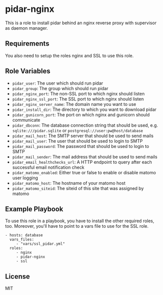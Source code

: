 pidar-nginx
===========

This is a role to install pidar behind an nginx reverse proxy
with supervisor as daemon manager.

Requirements
------------

You also need to setup the roles nginx and SSL to use this role.

Role Variables
--------------

- `pidar_user`: The user which should run pidar
- `pidar_group`: The group which should run pidar
- `pidar_nginx_port`: The non-SSL port to which nginx should listen
- `pidar_nginx_ssl_port`: The SSL port to which nginx should listen
- `pidar_nginx_server_name`: The domain name you want to use
- `pidar_install_dir`: The directory to which you want to download pidar
- `pidar_gunicorn_port`: The port on which nginx and gunicorn should
  communicate
- `pidar_dbconn`: The database connection string that should be used, e.g.
  `sqlite:///pidar.sqlite` or `postgresql://user:pw@host/database`
- `pidar_mail_host`: The SMTP server that should be used to send mails
- `pidar_mail_user`: The user that should be used to login to SMTP
- `pidar_mail_password`: The password that should be used to login to SMTP
- `pidar_mail_sender`: The mail address that should be used to send mails
- `pidar_email_healthchecks_url`: A HTTP endpoint to query after each
  successful email notification check
- `pidar_matomo_enabled`: Either true or false to enable or disable matomo
  user logging
- `pidar_matomo_host`: The hostname of your matomo host
- `pidar_matomo_siteid`: The siteid of this site that was assigned by matomo

Example Playbook
----------------

To use this role in a playbook, you have to install the other required roles,
too. Moreover, you'll have to point to a vars file to use for the SSL role.

    - hosts: database
      vars_files:
         - "vars/ssl_pidar.yml"
      roles:
         - nginx
         - pidar-nginx
         - ssl

License
-------

MIT
